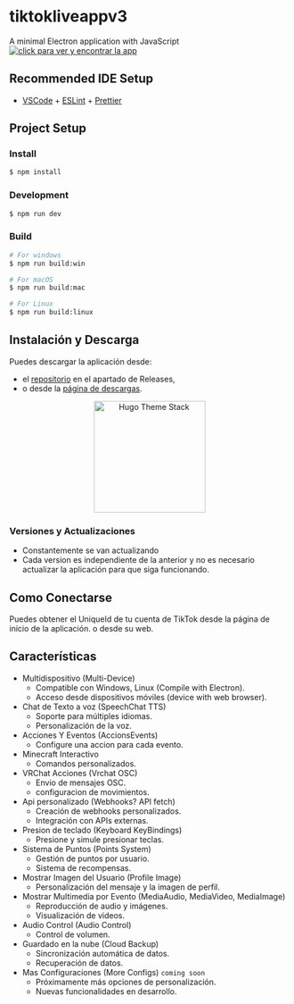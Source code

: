 # tiktokliveappv3

A minimal Electron application with JavaScript
[![ click para ver y encontrar la app](https://img.shields.io/badge/CLICK%20PARA%20LEER%20O%20REVISAR%20DOCUMENTACION-Click%20aquí%20para%20leer%20toda%20la%20documentación-blue?style=for-the-badge&logo=github)](https://gh-pages--tiktokliveappdocs.netlify.app/)
## Recommended IDE Setup

- [VSCode](https://code.visualstudio.com/) + [ESLint](https://marketplace.visualstudio.com/items?itemName=dbaeumer.vscode-eslint) + [Prettier](https://marketplace.visualstudio.com/items?itemName=esbenp.prettier-vscode)

## Project Setup

### Install

```bash
$ npm install
```

### Development

```bash
$ npm run dev
```

### Build

```bash
# For windows
$ npm run build:win

# For macOS
$ npm run build:mac

# For Linux
$ npm run build:linux
```
## Instalación y Descarga
Puedes descargar la aplicación desde:
- el [repositorio](https://github.com/nglmercer/Tiktok-Live-APPv3) en el apartado de Releases, 
- o desde la [página de descargas](https://github.com/nglmercer/Tiktok-Live-APPv3/releases).
<div style="text-align: center;">
<img src="https://user-images.githubusercontent.com/5889006/190859553-5b229b4f-c476-4cbd-928f-890f5265ca4c.png" alt="Hugo Theme Stack" width="200" height="200">
</div>

### Versiones y Actualizaciones
- Constantemente se van actualizando
- Cada version es independiente de la anterior y no es necesario actualizar la aplicación para que siga funcionando.
## Como Conectarse
Puedes obtener el UniqueId de tu cuenta de TikTok desde la página de inicio de la aplicación. o desde su web.

## Características
- Multidispositivo (Multi-Device)
  - Compatible con Windows, Linux (Compile with Electron).
  - Acceso desde dispositivos móviles (device with web browser).
- Chat de Texto a voz (SpeechChat TTS)
  - Soporte para múltiples idiomas.
  - Personalización de la voz.
- Acciones Y Eventos (AccionsEvents)
  - Configure una accion para cada evento.
- Minecraft Interactivo
  - Comandos personalizados.
- VRChat Acciones (Vrchat OSC)
  - Envio de mensajes OSC.
  - configuracion de movimientos.
- Api personalizado (Webhooks? API fetch)
  - Creación de webhooks personalizados.
  - Integración con APIs externas.
- Presion de teclado (Keyboard KeyBindings)
  - Presione y simule presionar teclas.
- Sistema de Puntos (Points System)
  - Gestión de puntos por usuario.
  - Sistema de recompensas.
- Mostrar Imagen del Usuario (Profile Image)
  - Personalización del mensaje y la imagen de perfil.
- Mostrar Multimedia por Evento (MediaAudio, MediaVideo, MediaImage)
  - Reproducción de audio y imágenes.
  - Visualización de videos.
- Audio Control (Audio Control)
  - Control de volumen.
- Guardado en la nube (Cloud Backup)
  - Sincronización automática de datos.
  - Recuperación de datos.
- Mas Configuraciones (More Configs) `coming soon`
  - Próximamente más opciones de personalización.
  - Nuevas funcionalidades en desarrollo.
